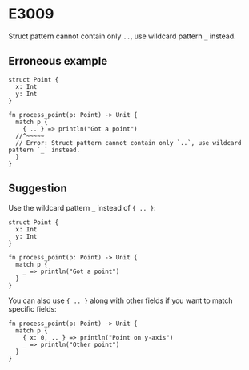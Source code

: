 # E3009

Struct pattern cannot contain only `..`, use wildcard pattern `_` instead.

## Erroneous example

```moonbit
struct Point {
  x: Int
  y: Int
}

fn process_point(p: Point) -> Unit {
  match p {
    { .. } => println("Got a point")
  //^~~~~~
  // Error: Struct pattern cannot contain only `..`, use wildcard pattern `_` instead.
  }
}
```

## Suggestion

Use the wildcard pattern `_` instead of `{ .. }`:

```moonbit
struct Point {
  x: Int
  y: Int
}

fn process_point(p: Point) -> Unit {
  match p {
    _ => println("Got a point")
  }
}
```

You can also use `{ .. }` along with other fields if you want to match specific fields:

```moonbit
fn process_point(p: Point) -> Unit {
  match p {
    { x: 0, .. } => println("Point on y-axis")
    _ => println("Other point")
  }
}
```
